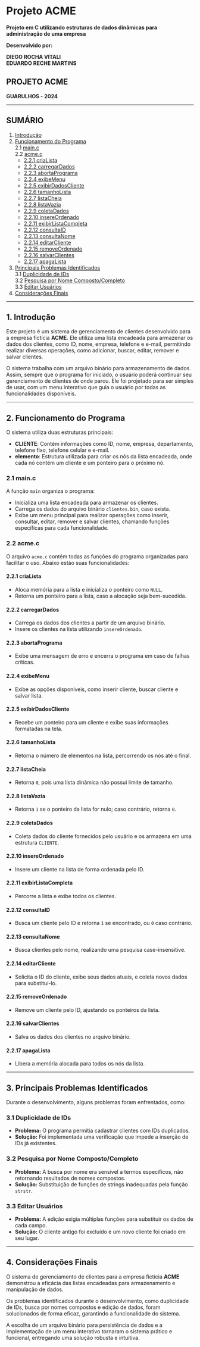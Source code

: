 # Projeto ACME 
**Projeto em C utilizando estruturas de dados dinâmicas para administração de uma empresa**  

**Desenvolvido por:**

**DIEGO ROCHA VITALI**  
**EDUARDO RECHE MARTINS**  

## PROJETO ACME  
**GUARULHOS - 2024**

---

## SUMÁRIO
1. [Introdução](#1-introdução)  
2. [Funcionamento do Programa](#2-funcionamento-do-programa)  
   2.1 [main.c](#21-mainc)  
   2.2 [acme.c](#22-acmec)  
      - [2.2.1 criaLista](#221-crialista)  
      - [2.2.2 carregarDados](#222-carregardados)  
      - [2.2.3 abortaPrograma](#223-abortaprograma)  
      - [2.2.4 exibeMenu](#224-exibemenu)  
      - [2.2.5 exibirDadosCliente](#225-exibirdadoscliente)  
      - [2.2.6 tamanhoLista](#226-tamanholista)  
      - [2.2.7 listaCheia](#227-listacheia)  
      - [2.2.8 listaVazia](#228-listavazia)  
      - [2.2.9 coletaDados](#229-coletadados)  
      - [2.2.10 insereOrdenado](#2210-insereordenado)  
      - [2.2.11 exibirListaCompleta](#2211-exibirlistacompleta)  
      - [2.2.12 consultaID](#2212-consultaid)  
      - [2.2.13 consultaNome](#2213-consultanome)  
      - [2.2.14 editarCliente](#2214-editarcliente)  
      - [2.2.15 removeOrdenado](#2215-removeordenado)  
      - [2.2.16 salvarClientes](#2216-salvarclientes)  
      - [2.2.17 apagaLista](#2217-apagalista)  
3. [Principais Problemas Identificados](#3-principais-problemas-identificados)  
   3.1 [Duplicidade de IDs](#31-duplicidade-de-ids)  
   3.2 [Pesquisa por Nome Composto/Completo](#32-pesquisa-por-nome-compostocompleto)  
   3.3 [Editar Usuários](#33-editar-usuários)  
4. [Considerações Finais](#4-considerações-finais)  

---

## 1. Introdução
Este projeto é um sistema de gerenciamento de clientes desenvolvido para a empresa fictícia **ACME**. Ele utiliza uma lista encadeada para armazenar os dados dos clientes, como ID, nome, empresa, telefone e e-mail, permitindo realizar diversas operações, como adicionar, buscar, editar, remover e salvar clientes. 

O sistema trabalha com um arquivo binário para armazenamento de dados. Assim, sempre que o programa for iniciado, o usuário poderá continuar seu gerenciamento de clientes de onde parou. Ele foi projetado para ser simples de usar, com um menu interativo que guia o usuário por todas as funcionalidades disponíveis.

---

## 2. Funcionamento do Programa
O sistema utiliza duas estruturas principais:  
- **CLIENTE**: Contém informações como ID, nome, empresa, departamento, telefone fixo, telefone celular e e-mail.  
- **elemento**: Estrutura utilizada para criar os nós da lista encadeada, onde cada nó contém um cliente e um ponteiro para o próximo nó.  

### 2.1 main.c
A função `main` organiza o programa:  
- Inicializa uma lista encadeada para armazenar os clientes.  
- Carrega os dados do arquivo binário `clientes.bin`, caso exista.  
- Exibe um menu principal para realizar operações como inserir, consultar, editar, remover e salvar clientes, chamando funções específicas para cada funcionalidade.  

### 2.2 acme.c
O arquivo `acme.c` contém todas as funções do programa organizadas para facilitar o uso. Abaixo estão suas funcionalidades:  

#### 2.2.1 criaLista
- Aloca memória para a lista e inicializa o ponteiro como `NULL`.  
- Retorna um ponteiro para a lista, caso a alocação seja bem-sucedida.  

#### 2.2.2 carregarDados
- Carrega os dados dos clientes a partir de um arquivo binário.  
- Insere os clientes na lista utilizando `insereOrdenado`.  

#### 2.2.3 abortaPrograma
- Exibe uma mensagem de erro e encerra o programa em caso de falhas críticas.  

#### 2.2.4 exibeMenu
- Exibe as opções disponíveis, como inserir cliente, buscar cliente e salvar lista.  

#### 2.2.5 exibirDadosCliente
- Recebe um ponteiro para um cliente e exibe suas informações formatadas na tela.  

#### 2.2.6 tamanhoLista
- Retorna o número de elementos na lista, percorrendo os nós até o final.  

#### 2.2.7 listaCheia
- Retorna `0`, pois uma lista dinâmica não possui limite de tamanho.  

#### 2.2.8 listaVazia
- Retorna `1` se o ponteiro da lista for nulo; caso contrário, retorna `0`.  

#### 2.2.9 coletaDados
- Coleta dados do cliente fornecidos pelo usuário e os armazena em uma estrutura `CLIENTE`.  

#### 2.2.10 insereOrdenado
- Insere um cliente na lista de forma ordenada pelo ID.  

#### 2.2.11 exibirListaCompleta
- Percorre a lista e exibe todos os clientes.  

#### 2.2.12 consultaID
- Busca um cliente pelo ID e retorna `1` se encontrado, ou `0` caso contrário.  

#### 2.2.13 consultaNome
- Busca clientes pelo nome, realizando uma pesquisa case-insensitive.  

#### 2.2.14 editarCliente
- Solicita o ID do cliente, exibe seus dados atuais, e coleta novos dados para substituí-lo.  

#### 2.2.15 removeOrdenado
- Remove um cliente pelo ID, ajustando os ponteiros da lista.  

#### 2.2.16 salvarClientes
- Salva os dados dos clientes no arquivo binário.  

#### 2.2.17 apagaLista
- Libera a memória alocada para todos os nós da lista.  

---

## 3. Principais Problemas Identificados
Durante o desenvolvimento, alguns problemas foram enfrentados, como:  

### 3.1 Duplicidade de IDs
- **Problema:** O programa permitia cadastrar clientes com IDs duplicados.  
- **Solução:** Foi implementada uma verificação que impede a inserção de IDs já existentes.  

### 3.2 Pesquisa por Nome Composto/Completo
- **Problema:** A busca por nome era sensível a termos específicos, não retornando resultados de nomes compostos.  
- **Solução:** Substituição de funções de strings inadequadas pela função `strstr`.  

### 3.3 Editar Usuários
- **Problema:** A edição exigia múltiplas funções para substituir os dados de cada campo.  
- **Solução:** O cliente antigo foi excluído e um novo cliente foi criado em seu lugar.  

---

## 4. Considerações Finais
O sistema de gerenciamento de clientes para a empresa fictícia **ACME** demonstrou a eficácia das listas encadeadas para armazenamento e manipulação de dados.  

Os problemas identificados durante o desenvolvimento, como duplicidade de IDs, busca por nomes compostos e edição de dados, foram solucionados de forma eficaz, garantindo a funcionalidade do sistema.  

A escolha de um arquivo binário para persistência de dados e a implementação de um menu interativo tornaram o sistema prático e funcional, entregando uma solução robusta e intuitiva.  
